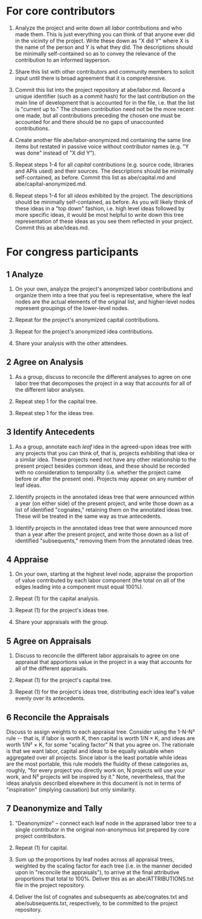 # For core contributors

1. Analyze the project and write down all _labor_ contributions and who made them. This is just everything you can think of that anyone ever did in the vicinity of the project. Write these down as "X did Y" where X is the name of the person and Y is what they did. The descriptions should be minimally self-contained so as to convey the relevance of the contribution to an informed layperson.

2. Share this list with other contributors and community members to solicit input until there is broad agreement that it is comprehensive.

3. Commit this list into the project repository at abe/labor.md. Record a unique identifier (such as a commit hash) for the last contribution on the main line of development that is accounted for in the file, i.e. that the list is "current up to." The chosen contribution need not be the more recent one made, but all contributions preceding the chosen one must be accounted for and there should be no gaps of unaccounted contributions.

4. Create another file abe/labor-anonymized.md containing the same line items but restated in passive voice without contributor names (e.g. "Y was done" instead of "X did Y").

5. Repeat steps 1-4 for all _capital_ contributions (e.g. source code, libraries and APIs used) and their sources. The descriptions should be minimally self-contained, as before. Commit this list as abe/capital.md and abe/capital-anonymized.md.

6. Repeat steps 1-4 for all _ideas_ exhibited by the project. The descriptions should be minimally self-contained, as before. As you will likely think of these ideas in a "top down" fashion, i.e. high level ideas followed by more specific ideas, it would be most helpful to write down this tree representation of these ideas as you see them reflected in your project. Commit this as abe/ideas.md.

# For congress participants

## 1 Analyze

1. On your own, analyze the project's anonymized labor contributions and organize them into a tree that you feel is representative, where the leaf nodes are the actual elements of the original list, and higher-level nodes represent groupings of the lower-level nodes.

2. Repeat for the project's anonymized capital contributions.

3. Repeat for the project's anonymized idea contributions.

4. Share your analysis with the other attendees.

## 2 Agree on Analysis

1. As a group, discuss to reconcile the different analyses to agree on one labor tree that decomposes the project in a way that accounts for all of the different labor analyses.

2. Repeat step 1 for the capital tree.

3. Repeat step 1 for the ideas tree.

## 3 Identify Antecedents

1. As a group, annotate each _leaf_ idea in the agreed-upon ideas tree with any projects that you can think of, that is, projects exhibiting that idea or a similar idea. These projects need not have any other relationship to the present project besides common ideas, and these should be recorded with no consideration to temporality (i.e. whether the project came before or after the present one). Projects may appear on any number of leaf ideas.

2. Identify projects in the annotated ideas tree that were announced within a year (on either side) of the present project, and write those down as a list of identified "cognates," retaining them on the annotated ideas tree. These will be treated in the same way as true antecedents.

3. Identify projects in the annotated ideas tree that were announced more than a year after the present project, and write those down as a list of identified "subsequents," removing them from the annotated ideas tree.

## 4 Appraise

1. On your own, starting at the highest level node, appraise the proportion of value contributed by each labor component (the total on all of the edges leading into a component must equal 100%).

2. Repeat (1) for the capital analysis.

3. Repeat (1) for the project's ideas tree.

4. Share your appraisals with the group.

## 5 Agree on Appraisals

1. Discuss to reconcile the different labor appraisals to agree on one appraisal that apportions value in the project in a way that accounts for all of the different appraisals.

2. Repeat (1) for the project's capital tree.

3. Repeat (1) for the project's ideas tree, distributing each idea leaf's value evenly over its antecedents.

## 6 Reconcile the Appraisals

Discuss to assign weights to each appraisal tree. Consider using the 1-N-N² rule -- that is, if labor is worth K, then capital is worth 1/N × K, and ideas are worth 1/N² × K, for some "scaling factor" N that you agree on. The rationale is that we want labor, capital and ideas to be equally valuable when aggregated over all projects. Since labor is the least portable while ideas are the most portable, this rule models the fluidity of these categories as, roughly, "for every project you directly work on, N projects will use your work, and N² projects will be inspired by it." Note, nevertheless, that the ideas analysis described elsewhere in this document is not in terms of "inspiration" (implying causation) but only similarity.

## 7 Deanonymize and Tally

1. "Deanonymize" – connect each leaf node in the appraised labor tree to a single contributor in the original non-anonymous list prepared by core project contributors.

2. Repeat (1) for capital.

3. Sum up the proportions by leaf nodes across all appraisal trees, weighted by the scaling factor for each tree (i.e. in the manner decided upon in "reconcile the appraisals"), to arrive at the final attributive proportions that total to 100%. Deliver this as an abe/ATTRIBUTIONS.txt file in the project repository.

4. Deliver the list of cognates and subsequents as abe/cognates.txt and abe/subsequents.txt, respectively, to be committed to the project repository.
